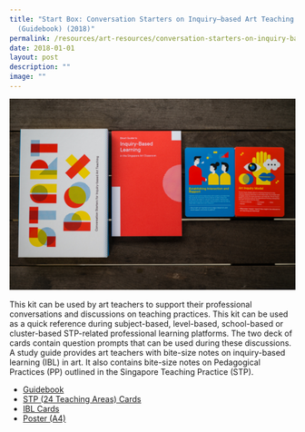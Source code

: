 ```yaml
---
title: "Start Box: Conversation Starters on Inquiry–based Art Teaching
  (Guidebook) (2018)"
permalink: /resources/art-resources/conversation-starters-on-inquiry-based-art-teaching-guidebook/
date: 2018-01-01
layout: post
description: ""
image: ""
---
```

![](/images/l1009309.jpg)

This kit can be used by art teachers to support their professional conversations and discussions on teaching practices. This kit can be used as a quick reference during subject-based, level-based, school-based or cluster-based STP-related professional learning platforms. The two deck of cards contain question prompts that can be used during these discussions. A study guide provides art teachers with bite-size notes on inquiry-based learning (IBL) in art. It also contains bite-size notes on Pedagogical Practices (PP) outlined in the Singapore Teaching Practice (STP).

*   [Guidebook](https://go.gov.sg/startbox-guidebook)
*   [STP (24 Teaching Areas) Cards](https://go.gov.sg/stp-24teachingareas)
*   [IBL Cards](https://go.gov.sg/startbox-iblcards)
*   [Poster (A4)](https://go.gov.sg/stp-pp-poster)